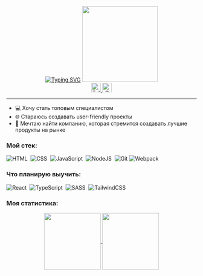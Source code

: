 <div id="header" align="center">
 <a href="https://git.io/typing-svg"><img src="https://readme-typing-svg.demolab.com?font=Dela+Gothic+One&size=30&duration=2000&pause=300&color=EA00D8&multiline=true&width=419&height=150&lines=%D0%9F%D1%80%D0%B8%D0%B2%D0%B5%D1%82%F0%9F%91%8B+;%D0%9C%D0%B5%D0%BD%D1%8F+%D0%B7%D0%BE%D0%B2%D1%83%D1%82+%D0%9C%D0%B0%D1%88%D0%B0%F0%9F%98%8A;Front-end+Developer%F0%9F%96%A5%EF%B8%8F" alt="Typing SVG" /></a>
  <img src="https://media.giphy.com/media/CuuSHzuc0O166MRfjt/giphy.gif" width="200" height="200"/>
  <div id="badges" align="center">
  <a href="https://t.me/pikchay">
    <img src="https://img.shields.io/badge/Telegram-blue?style=for-the-badge&logo=telegram&logoColor=white" alt="Telegram Badge" height="25"/>
  </a>
  <a href="mailto:masha.golovatenko.work@gmail.com">
     <img src="https://img.shields.io/badge/Gmail-red?style=for-the-badge&logo=gmail&logoColor=white" alt="Gmail Badge" height="25" />
  </a>
</div>
</div>

-----
<ul>
 <li>💻 Хочу стать топовым специалистом</li>
 <li>🌐 Стараюсь создавать user-friendly проекты</li>
 <li>🤝 Мечтаю найти компанию, которая стремится создавать лучшие продукты на рынке</li>
</ul>



### Мой стек:
<div>
  <img src="https://img.shields.io/badge/html5-%23E34F26.svg?style=for-the-badge&logo=html5&logoColor=white" title="HTML5" alt="HTML"/>&nbsp;
  <img src="https://img.shields.io/badge/css3-6DA55F.svg?style=for-the-badge&logo=css3&logoColor=blue"  title="CSS3" alt="CSS" />&nbsp;
  <img src="https://img.shields.io/badge/javascript-%23323330.svg?style=for-the-badge&logo=javascript&logoColor=%23F7DF1E" title="JavaScript" alt="JavaScript"/>&nbsp;
  <img src="https://img.shields.io/badge/node.js-6DA55F?style=for-the-badge&logo=node.js&logoColor=white" title="NodeJS" alt="NodeJS"/>&nbsp;
  <img src="https://img.shields.io/badge/git-%23F05033.svg?style=for-the-badge&logo=git&logoColor=white" title="Git" **alt="Git"/>
  <img src="https://img.shields.io/badge/webpack-%238DD6F9.svg?style=for-the-badge&logo=webpack&logoColor=black" title="Webpack" **alt="Webpack"/>
</div>

### Что планирую выучить:
<div>
  <img src="https://img.shields.io/badge/react-%2320232a.svg?style=for-the-badge&logo=react&logoColor=%2361DAFB" title="React" alt="React"/>&nbsp;
  <img src="https://img.shields.io/badge/typescript-%23007ACC.svg?style=for-the-badge&logo=typescript&logoColor=white" title="TypeScript" alt="TypeScript"/>&nbsp;
 <img src="https://img.shields.io/badge/SASS-hotpink.svg?style=for-the-badge&logo=SASS&logoColor=white" title="SASS" alt="SASS"/>&nbsp;
 <img src="https://img.shields.io/badge/tailwindcss-%2338B2AC.svg?style=for-the-badge&logo=tailwind-css&logoColor=white" title="TailwindCSS" alt="TailwindCSS"/>&nbsp;
</div>



### Моя статистика:
<div align="center">
<a href="https://github.com/m-golovatenko/github-readme-stats">
  <img align="center" src="https://github-readme-stats.vercel.app/api/top-langs/?username=m-golovatenko&langs_count=4&theme=highcontrast&title_color=EA00D8&layout=compact" height="150"/>
</a>
<a href="https://github.com/m-golovatenko/github-readme-stats">
  <img align="center" src="https://github-readme-stats.vercel.app/api?username=m-golovatenko&theme=highcontrast&title_color=EA00D8&hide=contribs,prs" height="150"/>
</a>
 </div>


